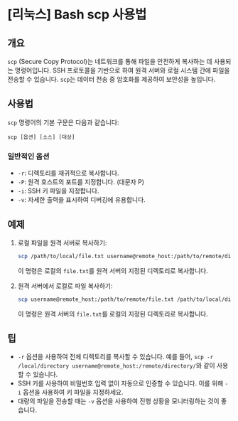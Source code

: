 # [리눅스] Bash scp 사용법

## 개요
`scp` (Secure Copy Protocol)는 네트워크를 통해 파일을 안전하게 복사하는 데 사용되는 명령어입니다. SSH 프로토콜을 기반으로 하여 원격 서버와 로컬 시스템 간에 파일을 전송할 수 있습니다. `scp`는 데이터 전송 중 암호화를 제공하여 보안성을 높입니다.

## 사용법
`scp` 명령어의 기본 구문은 다음과 같습니다:

```
scp [옵션] [소스] [대상]
```

### 일반적인 옵션
- `-r`: 디렉토리를 재귀적으로 복사합니다.
- `-P`: 원격 호스트의 포트를 지정합니다. (대문자 P)
- `-i`: SSH 키 파일을 지정합니다.
- `-v`: 자세한 출력을 표시하여 디버깅에 유용합니다.

## 예제
1. 로컬 파일을 원격 서버로 복사하기:
   ```bash
   scp /path/to/local/file.txt username@remote_host:/path/to/remote/directory/
   ```
   이 명령은 로컬의 `file.txt`를 원격 서버의 지정된 디렉토리로 복사합니다.

2. 원격 서버에서 로컬로 파일 복사하기:
   ```bash
   scp username@remote_host:/path/to/remote/file.txt /path/to/local/directory/
   ```
   이 명령은 원격 서버의 `file.txt`를 로컬의 지정된 디렉토리로 복사합니다.

## 팁
- `-r` 옵션을 사용하여 전체 디렉토리를 복사할 수 있습니다. 예를 들어, `scp -r /local/directory username@remote_host:/remote/directory/`와 같이 사용할 수 있습니다.
- SSH 키를 사용하여 비밀번호 입력 없이 자동으로 인증할 수 있습니다. 이를 위해 `-i` 옵션을 사용하여 키 파일을 지정하세요.
- 대량의 파일을 전송할 때는 `-v` 옵션을 사용하여 진행 상황을 모니터링하는 것이 좋습니다.